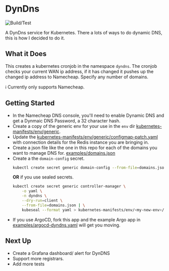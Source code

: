 # DynDns
![Build/Test](https://github.com/politeauthority/dyndns/actions/workflows/build-test.yaml/badge.svg)

A DynDns service for Kubernetes. There a lots of ways to do dynamic DNS, this is how I decided to do
it.

## What it Does
This creates a kubernetes cronjob in the namespace `dyndns`. The cronjob checks your current WAN ip
address, if it has changed it pushes up the changed ip address to Namecheap. Specify any number of
domains.

ℹ️ Currently only supports Namecheap.

## Getting Started
 - In the Namecheap DNS console, you'll need to enable Dynamic DNS and get a Dynmaic DNS Password, a 32 character hash.
 - Create a copy of the generic env for your use in the `env` dir [kubernetes-manifests/env/generic](kubernetes-manifests/env/generic).
 - Update the [kubernetes-manifests/env/generic/configmap-patch.yaml](kubernetes-manifests/env/generic/configmap-patch.yaml) with connection details for the Redis instance you are bringing in.
 - Create a json file like the one in this repo for each of the domains you want to manage DNS for. [examples/domains.json](example/domains.json)
 - Create a the `domain-config` secret.
    ```bash
    kubectl create secret generic domain-config --from-file=domains.json
    ```
    **OR** if you use sealed secrets.
    ```bash
    kubectl create secret generic controller-manager \
        -o yaml \
        -n dyndns \
        --dry-run=client \
        --from-file=domains.json | \
        kubeseal --format yaml > kubernetes-manifests/env/<my-new-env>/sealed-secret-domains.yaml
    ```
  - If you use ArgoCD, fork this app and the example Argo app in [examples/argocd-dyndns.yaml](examples/argocd-dyndns.yaml) will get you moving.

## Next Up
 - Create a Grafana dashboard/ alert for DynDNS
 - Support more registrars.
 - Add more tests
